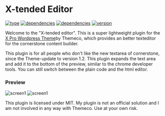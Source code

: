 # X-tended Editor 

[![type](https://img.shields.io/badge/Type-Wordpress%20Plugin-brightgreen.svg)]()
[![dependencies](https://img.shields.io/badge/dependencies-Wordpress%2C%20X%20Pro-orange.svg)]()
[![dependencies](https://img.shields.io/badge/License-MIT-blue.svg)]()
[![version](https://img.shields.io/badge/Version-1.0-red.svg)]()


Welcome to the "X-tended editor". This is a super lightweight plugin for the [X Pro Wordpress Theme](https://theme.co/)by Themeco, which provides an better texteditor for the cornerstone content builder.

This plugin is for all people who don't like the new textarea of cornerstone, since the Theme-update to version 1.2. This plugin expands the text area and add it to the bottom of the preview, similar to the chrome developer tools.
You can still switch between the plain code and the html editor. 


### Preview

![screen1](/assets/prewiev.png)
![screen1](/assets/prewiev2.png)


This plugin is licensed under MIT. My plugin is not an official solution and I am not involved in any way with Themeco. Use at your own risk.